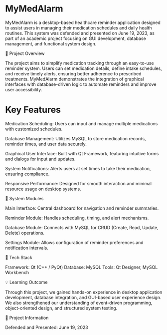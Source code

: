 # MyMedAlarm
MyMedAlarm is a desktop-based healthcare reminder application designed to assist users in managing their medication schedules and daily health routines.
This system was defended and presented on June 19, 2023, as part of an academic project focusing on GUI development, database management, and functional system design.

💊 Project Overview

The project aims to simplify medication tracking through an easy-to-use reminder system. Users can set medication details, define intake schedules, and receive timely alerts, ensuring better adherence to prescribed treatments.
MyMedAlarm demonstrates the integration of graphical interfaces with database-driven logic to automate reminders and improve user accessibility.

# Key Features

Medication Scheduling: Users can input and manage multiple medications with customized schedules.

Database Management: Utilizes MySQL to store medication records, reminder times, and user data securely.

Graphical User Interface: Built with Qt Framework, featuring intuitive forms and dialogs for input and updates.

System Notifications: Alerts users at set times to take their medication, ensuring compliance.

Responsive Performance: Designed for smooth interaction and minimal resource usage on desktop systems.

🧩 System Modules

Main Interface: Central dashboard for navigation and reminder summaries.

Reminder Module: Handles scheduling, timing, and alert mechanisms.

Database Module: Connects with MySQL for CRUD (Create, Read, Update, Delete) operations.

Settings Module: Allows configuration of reminder preferences and notification intervals.

🧰 Tech Stack

Framework: Qt (C++ / PyQt)
Database: MySQL
Tools: Qt Designer, MySQL Workbench

💡 Learning Outcome

Through this project, we gained hands-on experience in desktop application development, database integration, and GUI-based user experience design.
We also strengthened our understanding of event-driven programming, object-oriented design, and structured system testing.

📅 Project Information

Defended and Presented: June 19, 2023
